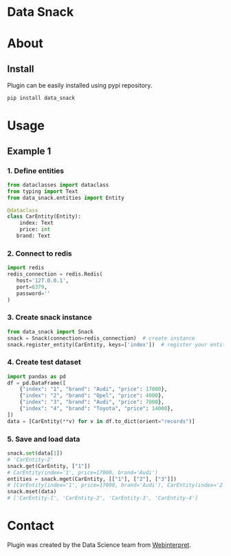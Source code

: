 # Data Snack 

# About

## Install
Plugin can be easily installed using pypi repository.
```bash
pip install data_snack
```

# Usage
## Example 1

### 1. Define entities
```python
from dataclasses import dataclass
from typing import Text
from data_snack.entities import Entity

@dataclass
class CarEntity(Entity):
    index: Text
    price: int
   brand: Text
```

### 2. Connect to redis
```python
import redis
redis_connection = redis.Redis(
   host='127.0.0.1',
   port=6379,
   password=''
)
```

### 3. Create snack instance
```python
from data_snack import Snack
snack = Snack(connection=redis_connection)  # create instance
snack.register_entity(CarEntity, keys=['index'])  # register your entity
```

### 4. Create test dataset 
```python
import pandas as pd
df = pd.DataFrame([
    {"index": "1", "brand": "Audi", "price": 17000},
    {"index": "2", "brand": "Opel", "price": 4000},
    {"index": "3", "brand": "Audi", "price": 7000},
    {"index": "4", "brand": "Toyota", "price": 14000},
])
data = [CarEntity(**v) for v in df.to_dict(orient="records")]
```


### 5. Save and load data
```python
snack.set(data[1])
# 'CarEntity-2'
snack.get(CarEntity, ["1"])
# CarEntity(index='1', price=17000, brand='Audi')
entities = snack.mget(CarEntity, [["1"], ["2"], ["3"]])
# [CarEntity(index='1', price=17000, brand='Audi'), CarEntity(index='2', price=4000, brand='Opel'), CarEntity(index='3', price=7000, brand='Audi')]
snack.mset(data)
# ['CarEntity-1', 'CarEntity-2', 'CarEntity-3', 'CarEntity-4']
```

# Contact
Plugin was created by the Data Science team from [Webinterpret](https://www.webinterpret.com/).
